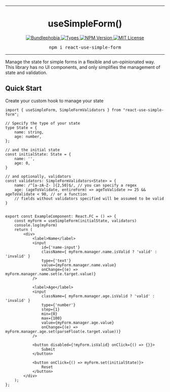 <hr>
<div align="center">
  <h1 align="center">
    useSimpleForm()
  </h1>
</div>

<p align="center">
  <a href="https://bundlephobia.com/result?p=react-use-simple-form">
    <img alt="Bundlephobia" src="https://img.shields.io/bundlephobia/minzip/react-use-simple-form?style=for-the-badge&labelColor=24292e">
  </a>
  <a aria-label="Types" href="https://www.npmjs.com/package/react-use-simple-form">
    <img alt="Types" src="https://img.shields.io/npm/types/react-use-simple-form?style=for-the-badge&labelColor=24292e">
  </a>
  <a aria-label="NPM version" href="https://www.npmjs.com/package/react-use-simple-form">
    <img alt="NPM Version" src="https://img.shields.io/npm/v/react-use-simple-form?style=for-the-badge&labelColor=24292e">
  </a>
  <a aria-label="License" href="https://mit-license.org/">
    <img alt="MIT License" src="https://img.shields.io/npm/l/react-use-simple-form?style=for-the-badge&labelColor=24292e">
  </a>
</p>

<pre align="center">npm i react-use-simple-form</pre>
<hr>

Manage the state for simple forms in a flexible and un-opinionated way. This library has no UI components, and only simplifies the management of state and validation.  

## Quick Start

Create your custom hook to manage your state

```tsx harmony
import { useSimpleForm, SimpleFormValidators } from "react-use-simple-form";

// Specify the type of your state
type State = {
    name: string,
    age: number,
};

// and the initial state
const initialState: State = {
    name: '',
    age: 0,
}

// and optionally, validators
const validators: SimpleFormValidators<State> = {
    name: /^[a-zA-Z- ]{2,50}$/, // you can specify a regex
    age: (ageToValidate, entireForm) => ageToValidate >= 25 && ageToValidate < 90, // or a function
    // fields without validators specified will be assumed to be valid
}


export const ExampleComponent: React.FC = () => {
    const myForm = useSimpleForm(initialState, validators)
    console.log(myForm)
    return (
        <div>
            <label>Name</label>
            <input
                id={'name-input'}
                className={ myForm.manager.name.isValid ? 'valid' : 'invalid' }
                type={'text'}
                value={myForm.manager.name.value}
                onChange={(e) => myForm.manager.name.set(e.target.value)}
            />

            <label>Age</label>
            <input
                className={ myForm.manager.age.isValid ? 'valid' : 'invalid' }
                type={'number'}
                step={1}
                min={0}
                max={100}
                value={myForm.manager.age.value}
                onChange={(e) => myForm.manager.age.set(parseFloat(e.target.value))}
            />

            <button disabled={!myForm.isValid} onClick={() => {}}>
                Submit
            </button>

            <button onClick={() => myForm.set(initialState)}>
                Reset
            </button>
        </div>
    );
};
```
